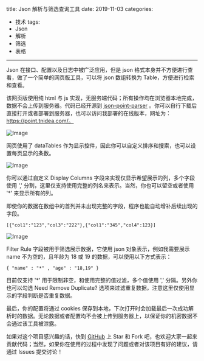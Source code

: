 title: Json 解析与筛选查询工具
date: 2019-11-03
categories: 
- 技术
tags:
- Json
- 解析
- 筛选
- 表格

---

Json 在接口、配置以及日志中被广泛应用，但是 json 格式本身并不方便进行查看，做了一个简单的网页版工具，可以将 json 数组转换为 Table，方便进行检索和查看。

<!--more-->
 该网页版使用纯 html 与 js 实现，无服务端代码；所有操作均在浏览器本地完成，数据不会上传到服务器。代码已经开源到 [json-point-parser](https://github.com/ziyunhx/json-point-parser) 。你可以自行下载后直接打开或者部署到服务器，也可以访问我部署的在线版本，网址为：https://point.tnidea.com/。

 ![Image](https://www.tnidea.com/media/image/point-main.png)

 网页使用了 dataTables 作为显示控件，因此你可以自定义排序和搜索，也可以设置每页显示的条数。

 ![Image](https://www.tnidea.com/media/image/point-table.png)

 你可以通过自定义 Display Columns 字段来实现仅显示希望展示的列，多个字段使用 ',' 分割，这里仅支持使用完整的列名来表示。当然，你也可以留空或者使用 '*' 来显示所有的列。

 即使你的数据在数组中的首列并未出现完整的字段，程序也能自动增补后续出现的字段。

    [{"col1":"123","col3":"222"},{"col1":"345","col4":123}]

  ![Image](https://www.tnidea.com/media/image/point-json-obj.png)

 Filter Rule 字段被用于筛选展示数据，它使用 json 对象表示，例如我需要展示 name 不为空的，且年龄为 18 或 19 的数据，可以使用以下方式表示：

    { "name" : "*" , "age" : "18,19" }

 目前仅支持 '*' 用于限制非空，和使用完整的值过滤，多个值使用 ',' 分隔。另外你也可以勾选 Need Remove Duplicate? 选项来过滤重复数据，注意这里仅使用显示的字段判断是否重复数据。

 最后，你的配置将通过 cookies 保存到本地，下次打开时会加载最后一次成功解析时的数据。无论数据或者配置均不会被上传到服务器上，以保证你的机密数据不会通过该工具被泄露。

 如果对这个项目感兴趣的话，快到 [GitHub](https://github.com/ziyunhx/json-point-parser) 上 Star 和 Fork 吧，也欢迎大家一起来贡献代码；当然，如果你在使用的过程中发现了问题或者对该项目有好的建议，请通过 Issues 提交讨论！